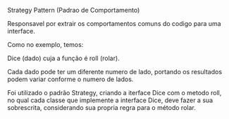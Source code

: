 Strategy Pattern (Padrao de Comportamento)

Responsavel por extrair os comportamentos comuns do codigo para uma interface.

Como no exemplo, temos:

Dice (dado) cuja a função é roll (rolar).

Cada dado pode ter um diferente numero de lado, portando os resultados podem variar conforme o numero de lados.

Foi utilizado o padrão Strategy, criando a iterface Dice com o metodo roll, no qual cada classe que implemente a interface Dice, deve fazer a sua sobrescrita, considerando sua propria regra para o método rolar.
